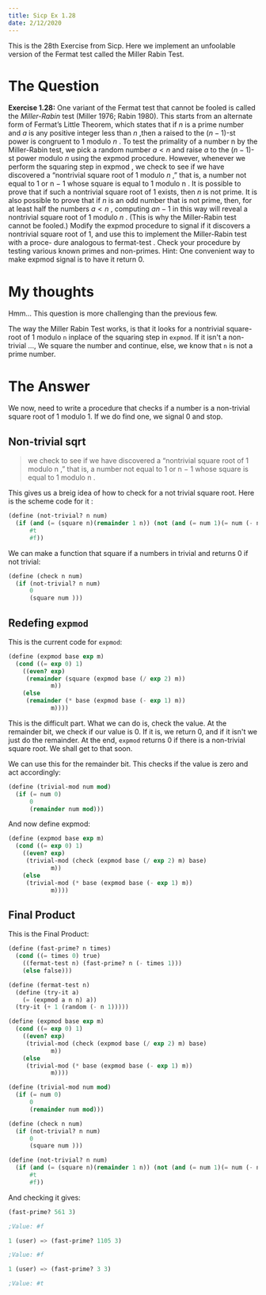 ```yaml
---
title: Sicp Ex 1.28
date: 2/12/2020
---
```


This is the 28th Exercise from Sicp. Here we implement an unfoolable
version of the Fermat test called the Miller Rabin Test.

# The Question

**Exercise 1.28:** One variant of the Fermat test that cannot be fooled
is called the *Miller-Rabin* test (Miller 1976; Rabin 1980). This starts
from an alternate form of Fermat’s Little Theorem, which states
that if $n$ is a prime number and $a$ is any positive integer less than $n$
,then a raised to the $( n − 1)$-st power is congruent to 1 modulo *n* . To
test the primality of a number n by the Miller-Rabin test, we pick a
random number $a < n$ and raise $a$ to the $( n − 1)$-st power modulo
$n$ using the expmod procedure. However, whenever we perform the
squaring step in expmod , we check to see if we have discovered a
“nontrivial square root of 1 modulo $n$ ,” that is, a number not equal
to 1 or n − 1 whose square is equal to 1 modulo n . It is possible to
prove that if such a nontrivial square root of 1 exists, then $n$ is not
prime. It is also possible to prove that if $n$ is an odd number that
is not prime, then, for at least half the numbers $a < n$ , computing
$a n− 1$ in this way will reveal a nontrivial square root of 1 modulo $n$ .
(This is why the Miller-Rabin test cannot be fooled.) Modify the
expmod procedure to signal if it discovers a nontrivial square root
of 1, and use this to implement the Miller-Rabin test with a proce-
dure analogous to fermat-test . Check your procedure by testing
various known primes and non-primes. Hint: One convenient way
to make expmod signal is to have it return 0.

# My thoughts

Hmm... This question is more challenging than the previous few. 

The way the Miller Rabin Test works, is that it looks for a nontrivial
square-root of 1 modulo `n` inplace of the squaring step in
`expmod`. If it isn't a non-trivial ..., We square the number and
continue, else, we know that `n` is not a prime number. 

# The Answer

We now, need to write a procedure that checks if a number is a
non-trivial square root of 1 modulo 1. If we do find one, we signal 0
and stop.

## Non-trivial sqrt

> we check to see if we have discovered a
> “nontrivial square root of 1 modulo n ,” that is, a number not equal
> to 1 or n − 1 whose square is equal to 1 modulo n .

This gives us a breig idea of how to check for a not trivial square
root. Here is the scheme code for it :

```scheme
(define (not-trivial? n num)
  (if (and (= (square n)(remainder 1 n)) (not (and (= num 1)(= num (- n 1)))))
      #t
      #f))
```

We can make a function that square if a numbers in trivial and returns
0 if not trivial:

```scheme
(define (check n num)
  (if (not-trivial? n num)
      0
      (square num )))
```

## Redefing `expmod`

This is the current code for `expmod`:

```scheme
(define (expmod base exp m)
  (cond ((= exp 0) 1)
	((even? exp)
	 (remainder (square (expmod base (/ exp 2) m))
		    m))
	(else
	 (remainder (* base (expmod base (- exp 1) m))
		    m))))
```

This is the difficult part. What we can do is, check the value. At the remainder bit,
we check if our value is 0. If it is, we return 0, and if it isn't we
just do the remainder. At the end, `expmod` returns 0 if there is a
non-trivial square root. We shall get to that soon.

We can use this for the remainder bit. This checks if the value is
zero and act accordingly:

```scheme
(define (trivial-mod num mod)
  (if (= num 0)
      0
      (remainder num mod)))
```

And now define expmod:

``` scheme
(define (expmod base exp m)
  (cond ((= exp 0) 1)
	((even? exp)
	 (trivial-mod (check (expmod base (/ exp 2) m) base)
		    m))
	(else
	 (trivial-mod (* base (expmod base (- exp 1) m))
		    m))))
```

## Final Product

This is the Final Product:

```scheme
(define (fast-prime? n times)
  (cond ((= times 0) true)
	((fermat-test n) (fast-prime? n (- times 1)))
	(else false)))

(define (fermat-test n)
  (define (try-it a)
    (= (expmod a n n) a))
  (try-it (+ 1 (random (- n 1)))))

(define (expmod base exp m)
  (cond ((= exp 0) 1)
	((even? exp)
	 (trivial-mod (check (expmod base (/ exp 2) m) base)
		    m))
	(else
	 (trivial-mod (* base (expmod base (- exp 1) m))
		    m))))

(define (trivial-mod num mod)
  (if (= num 0)
      0
      (remainder num mod)))

(define (check n num)
  (if (not-trivial? n num)
      0
      (square num )))

(define (not-trivial? n num)
  (if (and (= (square n)(remainder 1 n)) (not (and (= num 1)(= num (- n 1)))))
      #t
      #f))
```

And checking it gives:

```scheme
(fast-prime? 561 3)

;Value: #f

1 (user) => (fast-prime? 1105 3)

;Value: #f

1 (user) => (fast-prime? 3 3)

;Value: #t
```
